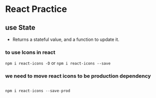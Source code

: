# React Practice

## use State

* Returns a stateful value, and a function to update it.

### to use Icons in react

``npm i react-icons -D``
or
``npm i react-icons --save``

### we need to move react icons to be production dependency

```javascript

npm i react-icons --save-prod

```
